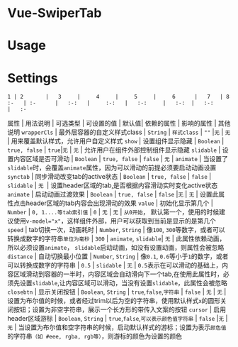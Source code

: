 # Vue-SwiperTab

# Usage

# Settings
    1 | 2       |   3     |     4     |     5     |     6      |   7   | 8
    :-   | :-      |   :-:   |     :-:   |   :-:     |   :-:  |   :-:       |   :-    
 属性 | 用法说明 | 可选类型 | 可设置的值 | 默认值| 依赖的属性 | 影响的属性  | 其他说明
 `wrapperCls` | 最外层容器的自定义样式class | `String` | `样式class` | `""` |`无` | `无` | 用来覆盖默认样式，允许用户自定义样式
 `show` | 设置组件显示隐藏 | `Boolean` | `true, false` | `true`|`无` | `无` | 允许用户在组件外部控制组件显示隐藏
`slidable` | 设置内容区域是否可滑动 | `Boolean` | `true, false` | `false` | `无` | `animate` | 当设置了`slidable`时，会覆盖`animate`属性，因为可以滑动的前提必须要启动动画设置
`synctab` | 同步滑动改变tab的active状态 | `Boolean` | `true, false` | `false` | `slidable` | `无 `| 设置header区域的tab,是否根据内容滑动实时变化active状态
`animate` | 启动动画过渡效果 | `Boolean` | `true, false` | `false` |`无` | `无` | 设置此属性点击header区域的tab内容会出现滑动的效果
`value` | 初始化显示第几个 | `Number` | `0, 1....等tab索引值` | `0` | `无` | `无` | `从0开始`， 默认第一个，使用的时候建议使用`v-model="x"`，这样组件外部，用户可以获取到当前是显示的是第几个
`speed` | tab切换一次，动画耗时 | `Number`, `String` | 像`100`, `300`等数字，或者可以转换成数字的字符串`单位为毫秒` |  `300` | `animate`, `slidable`| `无` | 此属性依赖动画，所以必须设置`animate`， `slidable`启动动画，如没有设置动画，则属性会被忽略
`distance` | 自动切换最小位置 | `Number`, `String` | 像`0.1`, `0.6`等小于`1`的数字，或者可以转换成数字的字符串 | `0.5` | `slidable` | `无` | `0.5`表示在可以滑动的基础上，内容区域滑动到容器的一半时，内容区域会自动滑向下一个tab,在使用此属性时，必须先设置`slidable`,让内容区域可以滑动，当没有设置`slidable`，此属性会被忽略
`closebtn` | 显示关闭按钮 | `Boolean`, `String` | `true`,`false`,`字符串` | `false` |  `无` | `无` | 设置为布尔值的时候，或者经过trim以后为空的字符串，使用默认样式`x`的圆形关闭按钮；设置为非空字符串，展示一个长方形的带传入文案的按钮
`cursor` | 启用header区域游标 | `Boolean`, `String` | `true`,`false`,`可以表示颜色值字符串` |  `false` |`无` | `无` | 当设置为布尔值和空字符串的时候，启动默认样式的游标；设置为表示`颜色值`的字符串`（如 #eee, rgba, rgb等）`，则游标的颜色为设置的颜色


